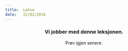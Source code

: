```yaml
---
title:  Lekse
date:   22/02/2018
---
```


### <center>Vi jobber med denne leksjonen.</center>
<center>Prøv igjen senere.</center>